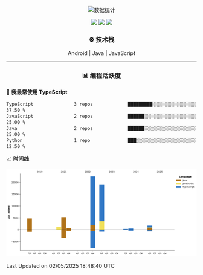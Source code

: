 <div align="center">
 
<!--<img src="longmao.gif" width=200 style="border-radius:10px;margin-right:30px"> -->
![数据统计](https://github-readme-stats-sigma-five.vercel.app/api?username=ispace-top&show_icons=true&theme=transparent&count_private=true)

[![](https://komarev.com/ghpvc/?username=ispace-top&color=brightgreen&label=%20%20%20👁%20%E6%B5%8F%E8%A7%88%20%20%20%20)](https://github.com/isace-top) 
[![](https://img.shields.io/badge/🌐_博客-www.ispace.top-brightgreen)](https://www.ispace.top) 
[![](https://img.shields.io/badge/_wapedkj@sina.com-blue?logo=gmail)](mailto:wapedkj@sina.com)

### ⚙️  技术栈   

Android  |  Java  |  JavaScript


---
### 📊  编程活跃度  

<div align="left" width="85%">
<!--START_SECTION:waka-->
  
📝 **我最常使用 TypeScript** 

```text
TypeScript               3 repos             █████████░░░░░░░░░░░░░░░░   37.50 % 
JavaScript               2 repos             ██████░░░░░░░░░░░░░░░░░░░   25.00 % 
Java                     2 repos             ██████░░░░░░░░░░░░░░░░░░░   25.00 % 
Python                   1 repo              ███░░░░░░░░░░░░░░░░░░░░░░   12.50 % 
```



📈 **时间线**

![Lines of Code chart](https://raw.githubusercontent.com/ispace-top/ispace-top/main/assets/bar_graph.png)


 Last Updated on 02/05/2025 18:48:40 UTC
<!--END_SECTION:waka-->

</div>
</div> 
